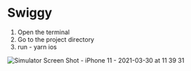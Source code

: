 # Swiggy

1. Open the terminal
2. Go to the project directory 
3. run - yarn ios

![Simulator Screen Shot - iPhone 11 - 2021-03-30 at 11 39 31](https://user-images.githubusercontent.com/47691119/113490101-bc269980-94e5-11eb-9cc4-d228e65d3e0d.png)
